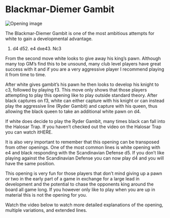 # Blackmar-Diemer Gambit

![Opening image](https://www.thechesswebsite.com/wp-content/uploads/2012/07/blackmar_big.jpg)

The Blackmar-Diemer Gambit is one of the most ambitious attempts for white to gain a developmental advantage.

1. d4 d52. e4 dxe43. Nc3

From the second move white looks to give away his king’s pawn. Although many top GM’s find this to be unsound, many club level players have great success with it and if you are a very aggressive player I recommend playing it from time to time.

After white gives gambit’s his pawn he then looks to develop his knight to c3, followed by playing f3. This move only shows that those players attempting to play this opening like to play outside standard theory. After black captures on f3, white can either capture with his knight or can instead play the aggressive line (Ryder Gambit) and capture with his queen, thus allowing the black queen to take an additional white pawn on d4.

If white does decide to play the Ryder Gambit, many times black can fall into the Halosar Trap. If you haven’t checked out the video on the Halosar Trap you can watch itHERE.

It is also very important to remember that this opening can be transposed from other openings. One of the most common lines is white opening with e4 and black responding with the Scandinavian Defense d5. If you don’t like playing against the Scandinavian Defense you can now play d4 and you will have the same position.

This opening is very fun for those players that don’t mind giving up a pawn or two in the early part of a game in exchange for a large lead in development and the potential to chase the opponents king around the board all game long. If you however only like to play when you are up in material this is not the opening for you.

Watch the video below to watch more detailed explanations of the opening, multiple variations, and extended lines.

